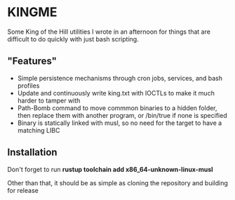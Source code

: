 # KINGME

Some King of the Hill utilities I wrote in an afternoon for things that are difficult to do quickly with just bash scripting. 

## "Features"
- Simple persistence mechanisms through cron jobs, services, and bash profiles
- Update and continuously write king.txt with IOCTLs to make it much harder to tamper with
- Path-Bomb command to move commmon binaries to a hidden folder, then replace them with another program, or /bin/true if none is specified
- Binary is statically linked with musl, so no need for the target to have a matching LIBC

## Installation
Don't forget to run **rustup toolchain add x86_64-unknown-linux-musl**

Other than that, it should be as simple as cloning the repository and building for release
